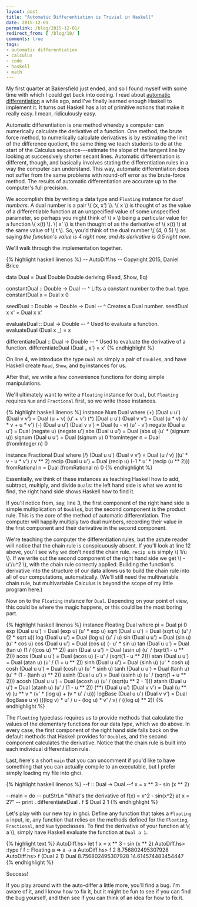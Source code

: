 ```yaml
---
layout: post
title: "Automatic Differentiation is Trivial in Haskell"
date: 2015-12-01
permalink: /blog/2015-12-01/
redirect_from: [ /blog/10/ ]
comments: true
tags:
- automatic differentiation
- calculus
- code
- haskell
- math
---
```


My first quarter at Bakersfield just ended, and so I found myself with some time with which I could get back into coding.
I read about [automatic differentiation][1] a while ago, and I've finally learned enough Haskell to implement it.
It turns out Haskell has a lot of primitive notions that make it really easy.
I mean, ridiculously easy.

  [1]: http://en.wikipedia.org/wiki/Automatic_differentiation

<!--break-->

Automatic differentiation is one method whereby a computer can numerically calculate the derivative of a function.
One method, the brute force method, to numerically calculate derivatives is by estimating the limit of the difference quotient, the same thing we teach students to do at the start of the Calculus sequence---estimate the slope of the tangent line by looking at successively shorter secant lines.
Automatic differentiation is different, though, and basically involves stating the differentiation rules in a way the computer can understand.
This way, automatic differentiation does not suffer from the same problems with round-off error as the brute-force method.
The results of automatic differentiation are accurate up to the computer's full precision.

We accomplish this by writing a data type and `Floating` instance for _dual numbers_.
A dual number is a pair \\( (x, x') \\).
\\( x \\) is thought of as the value of a differentiable function at an unspecified value of some unspecified parameter, so perhaps you might think of \\( x \\) being a particular value for a function \\( x(t) \\).
\\( x' \\) is then thought of as the derivative of \\( x(t) \\) at the same value of \\( t \\).
So, you'd think of the dual number \\( (4, 0.5) \\) as saying _the function's value is 4 right now, and its derivative is 0.5 right now_.

We'll walk through the implementation together.

{% highlight haskell linenos %}
-- AutoDiff.hs
-- Copyright 2015, Daniel Brice

data Dual = Dual Double Double deriving (Read, Show, Eq)

constantDual :: Double -> Dual
-- ^ Lifts a constant number to the `Dual` type.
constantDual x = Dual x 0

seedDual :: Double -> Double -> Dual
-- ^ Creates a Dual number.
seedDual x x' = Dual x x'

evaluateDual :: Dual -> Double
-- ^ Used to evaluate a function.
evaluateDual (Dual x _) = x

differentiateDual :: Dual -> Double
-- ^ Used to evaluate the derivative of a function.
differentiateDual (Dual _ x') = x'
{% endhighlight %}

On line 4, we introduce the type `Dual` as simply a pair of `Double`s, and have Haskell create `Read`, `Show`, and `Eq` instances for us.

After that, we write a few convenience functions for doing simple manipulations.

We'll ultimately want to write a `Floating` instance for `Dual`, but `Floating` requires `Num` and `Fractional` first, so we write those instances.

{% highlight haskell linenos %}
instance Num Dual where
  (+) (Dual u u') (Dual v v') = Dual (u + v) (u' + v')
  (*) (Dual u u') (Dual v v') = Dual (u * v) (u' * v + u * v')
  (-) (Dual u u') (Dual v v') = Dual (u - v) (u' - v')
  negate (Dual u u')          = Dual (negate u) (negate u')
  abs (Dual u u')             = Dual (abs u) (u' * (signum u))
  signum (Dual u u')          = Dual (signum u) 0
  fromInteger n               = Dual (fromInteger n) 0

instance Fractional Dual where
  (/) (Dual u u') (Dual v v') = Dual (u / v) ((u' * v - u * v') / v ** 2)
  recip (Dual u u')           = Dual (recip u) (-1 * u' * (recip (u ** 2)))
  fromRational n              = Dual (fromRational n) 0
{% endhighlight %}

Essentially, we think of these instances as teaching Haskell how to add, subtract, multiply, and divide `Dual`s: the left hand side is what we want to find, the right hand side shows Haskell how to find it.

If you'll notice from, say, line 3, the first component of the right hand side is simple multiplication of `Double`s, but the second component is the product rule.
This is the core of the method of automatic differentiation.
The computer will happily multiply two dual numbers, recording their value in the first component and their derivative in the second component.

We're teaching the computer the differentiation rules, but the astute reader will notice that the chain rule is conspicuously absent.
If you'll look at line 12 above, you'll see why we don't need the chain rule.
`recip u` is simply \\( 1/u \\).
If we write out the second component of the right hand side we get \\( -u'/u^2 \\), with the chain rule correctly applied.
Building the function's derivative into the structure of our data allows us to build the chain rule into all of our computations, automatically.
(We'll still need the multivariable chain rule, but multivariable Calculus is beyond the scope of my little program here.)

Now on to the `Floating` instance for `Dual`. Depending on your point of view, this could be where the magic happens, or this could be the most boring part.

{% highlight haskell linenos %}
instance Floating Dual where
  pi                = Dual pi 0
  exp (Dual u u')   = Dual (exp u) (u' * exp u)
  sqrt (Dual u u')  = Dual (sqrt u) (u' / (2 * sqrt u))
  log (Dual u u')   = Dual (log u) (u' / u)
  sin (Dual u u')   = Dual (sin u) (u' * cos u)
  cos (Dual u u')   = Dual (cos u) (- u' * sin u)
  tan (Dual u u')   = Dual (tan u) (1 / ((cos u) ** 2))
  asin (Dual u u')  = Dual (asin u) (u' / (sqrt(1 - u ** 2)))
  acos (Dual u u')  = Dual (acos u) (- u' / (sqrt(1 - u ** 2)))
  atan (Dual u u')  = Dual (atan u) (u' / (1 + u ** 2))
  sinh (Dual u u')  = Dual (sinh u) (u' * cosh u)
  cosh (Dual u u')  = Dual (cosh u) (u' * sinh u)
  tanh (Dual u u')  = Dual (tanh u) (u' * (1 - (tanh u) ** 2))
  asinh (Dual u u') = Dual (asinh u) (u' / (sqrt(1 + u ** 2)))
  acosh (Dual u u') = Dual (acosh u) (u' / (sqrt(u ** 2 - 1)))
  atanh (Dual u u') = Dual (atanh u) (u' / (1 - u ** 2))
  (**) (Dual u u') (Dual v v')
    = Dual (u ** v) (u ** v * (v' * (log u) + (v * u' / u)))
  logBase (Dual u u') (Dual v v')
    = Dual (logBase u v) (((log v) * u' / u - (log u) * v' / v) / ((log u) ** 2))
{% endhighlight %}

The `Floating` typeclass requires us to provide methods that calculate the values of the elementary functions for our data type, which we do above.
In every case, the first component of the right hand side falls back on the default methods that Haskell provides for `Double`s, and the second component calculates the derivative.
Notice that the chain rule is built into each individual differentiation rule.

Last, here's a short `main` that you can uncomment if you'd like to have something that you can actually compile to an executable, but I prefer simply loading my file into ghci.

{% highlight haskell linenos %}
--f :: Dual -> Dual
--f x = x ** 3 - sin (x ** 2)

--main = do
--  putStrLn "What's the derivative of f(x) = x^2 - sin(x^2) at x = 2?"
--  print . differentiateDual . f $ Dual 2 1
{% endhighlight %}

Let's play with our new toy in ghci.
Define any function that takes a `Floating a` input, ie, any function that relies on the methods defined for the `Floating`, `Fractional`, and `Num` typeclasses.
To find the derivative of your function at \\( a \\), simply have Haskell evaluate the function at `Dual a 1`.

{% highlight text %}
AutoDiff.hs> let f x = x ** 3 - sin (x ** 2)
AutoDiff.hs> :type f
f :: Floating a => a -> a
AutoDiff.hs> f 2
8.756802495307928
AutoDiff.hs> f (Dual 2 1)
Dual 8.756802495307928 14.614574483454447
{% endhighlight %}

Success!

If you play around with the auto-differ a little more, you'll find a bug.
I'm aware of it, and I know how to fix it, but it might be fun to see if you can find the bug yourself, and then see if you can think of an idea for how to fix it.
